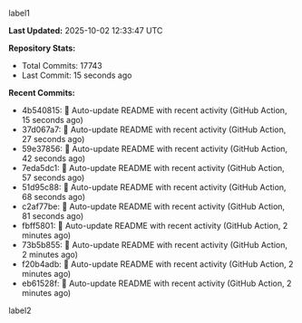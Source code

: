
label1 
<!-- ACTIVITY_START -->
**Last Updated:** 2025-10-02 12:33:47 UTC

**Repository Stats:**
- Total Commits: 17743
- Last Commit: 15 seconds ago

**Recent Commits:**
- 4b540815: 🤖 Auto-update README with recent activity (GitHub Action, 15 seconds ago)
- 37d067a7: 🤖 Auto-update README with recent activity (GitHub Action, 27 seconds ago)
- 59e37856: 🤖 Auto-update README with recent activity (GitHub Action, 42 seconds ago)
- 7eda5dc1: 🤖 Auto-update README with recent activity (GitHub Action, 57 seconds ago)
- 51d95c88: 🤖 Auto-update README with recent activity (GitHub Action, 68 seconds ago)
- c2af77be: 🤖 Auto-update README with recent activity (GitHub Action, 81 seconds ago)
- fbff5801: 🤖 Auto-update README with recent activity (GitHub Action, 2 minutes ago)
- 73b5b855: 🤖 Auto-update README with recent activity (GitHub Action, 2 minutes ago)
- f20b4adb: 🤖 Auto-update README with recent activity (GitHub Action, 2 minutes ago)
- eb61528f: 🤖 Auto-update README with recent activity (GitHub Action, 2 minutes ago)
<!-- ACTIVITY_END -->

label2
